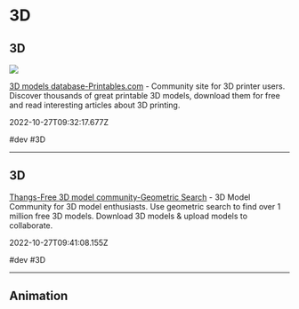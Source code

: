 # 3D

## 3D

![](https://media.printables.com/og-printables.jpg)

[3D models database-Printables.com](https://www.printables.com) - Community site for 3D printer users. Discover thousands of great printable 3D models, download them for free and read interesting articles about 3D printing.

2022-10-27T09:32:17.677Z

#dev #3D

---

## 3D

[Thangs-Free 3D model community-Geometric Search](https://thangs.com) - 3D Model Community for 3D model enthusiasts. Use geometric search to find over 1 million free 3D models. Download 3D models & upload models to collaborate.

2022-10-27T09:41:08.155Z

#dev #3D

---

## Animation
